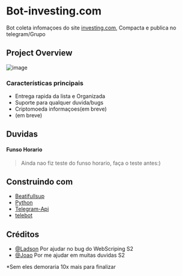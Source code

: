 # Bot-investing.com

Bot coleta infomaçoes do site [investing.com](https://br.investing.com/economic-calendar/), Compacta e publica no telegram/Grupo

## Project Overview

![image](https://user-images.githubusercontent.com/68496527/139720100-5256bd1a-a368-49ab-91a3-cf59532871fd.png)

### Características principais

* Entrega rapida da lista e Organizada
* Suporte para qualquer duvida/bugs
* Criptomoeda informaçoes(em breve)
* (em breve)

## Duvidas
#### Funso Horario
 > Ainda nao fiz teste do funso horario, faça o teste antes:)

## Construindo com

* [Beatifullsup](https://pypi.org/project/beautifulsoup4/)
* [Python](https://www.python.org/)
* [Telegram-Api](https://core.telegram.org/bots)
* [telebot](https://pypi.org/project/telebot/)

## Créditos
* [@Ladson](https://github.com/ladsong) Por ajudar no bug do WebScriping S2
* [@Joao](https://github.com/Porfirio-Prodigy) Por me ajudar em muitas duvidas S2

*Sem eles demoraria 10x mais para finalizar
